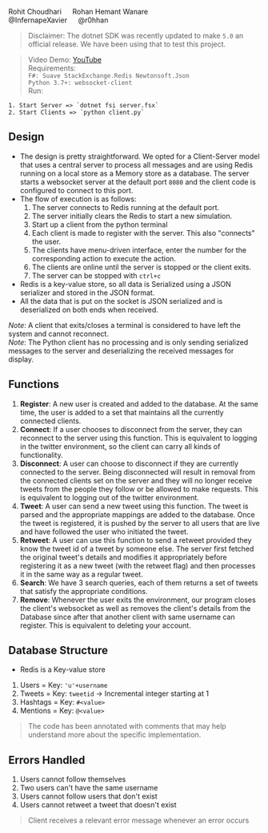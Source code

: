 Rohit Choudhari   &emsp;  Rohan Hemant Wanare  
@InfernapeXavier   &emsp;  @r0hhan

> Disclaimer: The dotnet SDK was recently updated to make `5.0` an official release. We have been using that to test this project.  

> Video Demo: [YouTube](https://www.youtube.com/watch?v=IQGhKvBD7AA)  
> Requirements:   
    `F#: Suave StackExchange.Redis Newtonsoft.Json` <br> `Python 3.7+: websocket-client` <br>
> Run:  
    
    1. Start Server => `dotnet fsi server.fsx`
    2. Start Clients => `python client.py`


## Design

- The design is pretty straightforward. We opted for a Client-Server model that uses a central server to process all messages and are using Redis running on a local store as a Memory store as a database. The server starts a websocket server at the default port `8080` and the client code is configured to connect to this port.
- The flow of execution is as follows:
    1. The server connects to Redis running at the default port.
    2. The server initially clears the Redis to start a new simulation. 
    3. Start up a client from the python terminal
    4. Each client is made to register with the server. This also "connects" the user.
    5. The clients have menu-driven interface, enter the number for the corresponding action to execute the action.
    6. The clients are online until the server is stopped or the client exits.
    7. The server can be stopped with `ctrl+c`
- Redis is a key-value store, so all data is Serialized using a JSON serializer and stored in the JSON format.
- All the data that is put on the socket is JSON serialized and is deserialized on both ends when received.

_Note_: A client that exits/closes a terminal is considered to have left the system and cannot reconnect.  
_Note_: The Python client has no processing and is only sending serialized messages to the server and deserializing the received messages for display.


## Functions

1. **Register**: A new user is created and added to the database. At the same time, the user is added to a set that maintains all the currently connected clients.
2. **Connect**: If a user chooses to disconnect from the server, they can reconnect to the server using this function. This is equivalent to logging in the twitter environment, so the client can carry all kinds of functionality.
3. **Disconnect**: A user can choose to disconnect if they are currently connected to the server. Being disconnected will result in removal from the connected clients set on the server and they will no longer receive tweets from the people they follow or be allowed to make requests. This is equivalent to logging out of the twitter environment.
4. **Tweet**: A user can send a new tweet using this function. The tweet is parsed and the appropriate mappings are added to the database. Once the tweet is registered, it is pushed by the server to all users that are live and have followed the user who initiated the tweet.
5. **Retweet**: A user can use this function to send a retweet provided they know the tweet id of a tweet by someone else. The server first fetched the original tweet's details and modifies it appropriately before registering it as a new tweet (with the retweet flag) and then processes it in the same way as a regular tweet.
6. **Search**: We have 3 search queries, each of them returns a set of tweets that satisfy the appropriate conditions.
7. **Remove**: Whenever the user exits the environment, our program closes the client's websocket as well as removes the client's details from the Database since after that another client with same username can register. This is equivalent to deleting your account.


## Database Structure

- Redis is a Key-value store
1. Users = Key: `'u'+username`
2. Tweets = Key: `tweetid` -> Incremental integer starting at 1
3. Hashtags = Key: `#<value>`
4. Mentions = Key: `@<value>`
> The code has been annotated with comments that may help understand more about the specific implementation.

## Errors Handled

1. Users cannot follow themselves
2. Two users can't have the same username
3. Users cannot follow users that don't exist
4. Users cannot retweet a tweet that doesn't exist
> Client receives a relevant error message whenever an error occurs